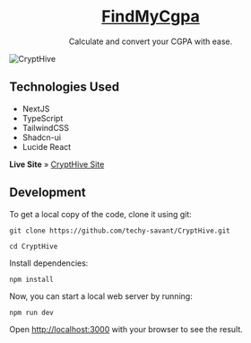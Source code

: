 <h1 align="center">
  <a href="https://github.com/techy-savant/CryptHive">
    FindMyCgpa
  </a>
</h1>



<p align="center">
  Calculate and convert your CGPA with ease.
</p>


![CryptHive](https://github.com/techy-savant/CryptHive/assets/108519575/668cf5fb-4c1f-4ccf-97b7-1aac935877f9)

## Technologies Used

- NextJS
- TypeScript
- TailwindCSS
- Shadcn-ui
- Lucide React

 **Live Site** » [CryptHive Site](https://crypt-hive.vercel.app/)

## Development

To get a local copy of the code, clone it using git:

```
git clone https://github.com/techy-savant/CryptHive.git

cd CryptHive
```

Install dependencies:

```
npm install
```

Now, you can start a local web server by running:

```
npm run dev
```

Open [http://localhost:3000](http://localhost:3000) with your browser to see the result.


